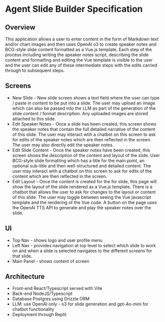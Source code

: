 # Agent Slide Builder Specification

## Overview

This application allows a user to enter content in the form of Markdown text and/or chart images and then uses OpenAI o3 to create speaker notes and BCG-style slide content formatted as a Vue.js template.  Each step of the process including writing the speaker notes script, describing the slide content and formatting and editing the Vue template is visible to the user and the user can edit any of these intermediate steps with the edits carried through to subsequent steps.

## Screens

- New Slide - New slide screen shows a text field where the user can type / paste in content to be put into a slide.  The user may upload an image which can also be passed into the LLM as part of the generation of the slide content / format description.  Any uploaded images are stored attached to this slide.
- Edit Speaker Notes - Once a slide has been created, this screen shows the speaker notes that contain the full detailed narrative of the content of this slide.  The user may interact wtih a chatbot on this screen to ask for edits of the speaker notes which are then reflected in the screen.  The user may also directly edit the speaker notes.
- Edit Slide Content - Once the speaker notes have been created, this screen shows the description of the content and layout of the slide.  User BCG-style slide formatting which has a title for the main point, an optional sub-title and then well-structured and detailed content.  The user may interact wtih a chatbot on this screen to ask for edits of the content which are then reflected in the screen.
- Edit Layout - Once the content is created for the for slide, this page will show the layout of the slide rendered as a Vue.js template.  There is a chatbot that allows the user to ask for changes to the layout or content of this slide.  The user may toggle between seeing the Vue javascript template and the rendering of the Vue code.  A button on the page uses the OpenAI TTS API to generate and play the speaker notes over the slide.

## UI

- Top Nav - shows logo and user profile menu
- Left Nav - provides navigation at top level to select which slide to work on and when a slide is selected navigates to the different screens for that slide.
- Main Panel - shows content of screen

## Architecture

- Front-end React/Typescript served with Vite
- Back-end NodeJS/Typescript
- Database Postgres using Drizzle ORM
- LLM: use OpenAI only - o3 for slide generation and gpt-4o-mini for chatbot functionality
- Deployment through Replit